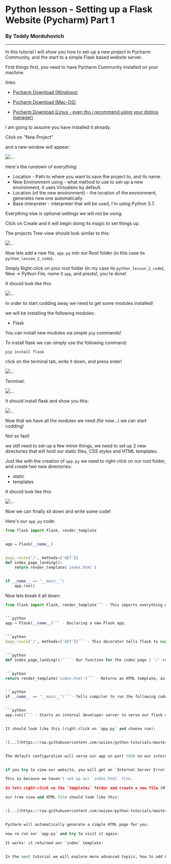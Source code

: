 # Python lesson - Setting up a Flask Website (Pycharm) Part 1

### By Teddy Morduhovich

---

In this tutorial i will show you how to set-up a new project in Pycharm Community, and
the start to a simple Flask based website server.


First things first, you need to have Pycharm Community installed on your machine.


links:

* [Pycharm Download (Windows)](https://www.jetbrains.com/pycharm/download/#section=windows)

* [Pycharm Download (Mac-OS)](https://www.jetbrains.com/pycharm/download/#section=mac)

* [Pycharm Download (Linux - even tho i recommend using your distros manager)](https://www.jetbrains.com/pycharm/download/#section=linux)


I am going to assume you have installed it already.


Click on "New Project"

and a new window will appear:

![...](https://raw.githubusercontent.com/swizex/python-tutorials/master/lesson%202%20materials/new_project_initial_screen_001.jpg)


Here's the rundown of everything:

* Location - Path to where you want to save the project to, and its name.
* New Environment using - what method to use to set-up a new environment, it uses Virtualenv by default.
* Location (of the new environment) - the location of the environment, generates new one automatically.
* Base interpreter - interpreter that will be used, I'm using Python 3.7.

Everything else is optional settings we will not be using.

Click on Create and it will begin doing its magic to set things up.



The projects Tree-view should look similar to this:

![...](https://raw.githubusercontent.com/swizex/python-tutorials/master/lesson%202%20materials/initial_treeview_001.jpg)


Now lets add a new file, `app.py` into our Root folder (in this case its `python_lesson_2_code`).


Simply Right-click on your root folder (in my case its `python_lesson_2_code`),
New -> Python File, name it `app`, and presto!, you're done!

It should look like this:

![...](https://raw.githubusercontent.com/swizex/python-tutorials/master/lesson%202%20materials/treeview_002.jpg)


In order to start codding away we need to get some modules installed!

we will be installing the following modules:

* Flask

You can install new modules via simple `pip` commands!

To install flask we can simply use the following command:

`pip install flask`

click on the terminal tab, write it down, and press enter!

![...](https://raw.githubusercontent.com/swizex/python-tutorials/master/lesson%202%20materials/open_terminal_001.jpg)


Terminal:


![...](https://raw.githubusercontent.com/swizex/python-tutorials/master/lesson%202%20materials/terminal_install_001.jpg)


It should install flask and show you this:

![...](https://raw.githubusercontent.com/swizex/python-tutorials/master/lesson%202%20materials/temrinal_install_002.jpg)


Now that we have all the modules we need (for now...) we can start codding!


Not so fast!


we still need to set-up a few minor things, we need to set up 2 new directories that will hold our static files, CSS styles and HTML templates.


Just like with the creation of `app.py` we need to right-click on our root folder,
and create two new directories:

* static
* templates

It should look like this:

![...](https://raw.githubusercontent.com/swizex/python-tutorials/master/lesson%202%20materials/treeview_003.jpg)


Now we can finally sit down and write some code!


Here's our `app.py` code:


```python
from flask import Flask, render_template


app = Flask(__name__)


@app.route('/', methods=['GET'])
def index_page_landing():
    return render_template('index.html')


if __name__ == "__main__":
    app.run()
```

Now lets break it all down:


```python
from flask import Flask, render_template``` - This imports everything we need.


```python
app = Flask(__name__)``` - Declaring a new Flask app.


```python
@app.route('/', methods=['GET'])``` - This decorator tells flask to map our `/` directory (root) to the function below it.


```python
def index_page_landing():``` - Our function for the index page ( `/` root directory).


```python
return render_template('index.html')``` - Returns an HTML template, in our case its `index.html`.


```python
if __name__ == "__main__":```- Tells compiler to run the following code below it (when run from cmd).


```python
app.run()``` - Starts an internal developer server to serve our flask app.


It should look like this (right-click on `app.py` and choose run):


![...](https://raw.githubusercontent.com/swizex/python-tutorials/master/lesson%202%20materials/run_app_001.jpg)


The default configuration will serve our app on port 5000 on our internal network (127.0.0.1).


if you try to view our website, you will get an `Internal Server Error` page.

This is because we haven't set-up our `index.html` file.

So lets right-click on the `templates` folder and create a new file (HTML file), and call it `index`.

our tree view and HTML file should look like this:


![...](https://raw.githubusercontent.com/swizex/python-tutorials/master/lesson%202%20materials/treeview_and_index_html_001.jpg)


Pycharm will automatically generate a simple HTML page for you.

now re-run our `app.py` and try to visit it again.

It works! it returned our `index` template!


In the next tutorial we will explore more advanced topics, how to add CSS and JavaScript files to our website, Forms, POST Methods and much much more, stay tuned!
